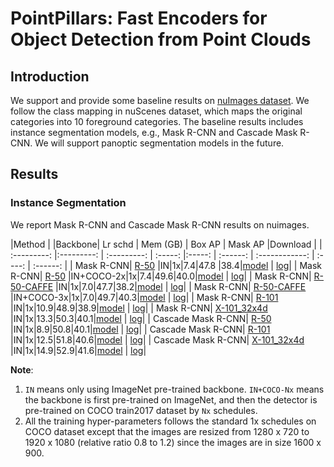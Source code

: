 # PointPillars: Fast Encoders for Object Detection from Point Clouds

## Introduction

We support and provide some baseline results on [nuImages dataset](https://www.nuscenes.org/nuimages).
We follow the class mapping in nuScenes dataset, which maps the original categories into 10 foreground categories.
The baseline results includes instance segmentation models, e.g., Mask R-CNN and Cascade Mask R-CNN.
We will support panoptic segmentation models in the future.


## Results

### Instance Segmentation

We report Mask R-CNN and Cascade Mask R-CNN results on nuimages.

|Method |  |Backbone| Lr schd | Mem (GB) | Box AP  | Mask AP  |Download |
| :---------: |:---------: | :---------: | :-----: |:-----: | :------: | :------------: | :----: | :------: |
| Mask R-CNN| [R-50](./mask_rcnn_r50_fpn_1x_nuim.py) |IN|1x|7.4|47.8 |38.4|[model](https://openmmlab.oss-accelerate.aliyuncs.com/mmdetection3d/v0.1.0_models/nuimages/mask_rcnn_r50_fpn_1x_nuim/mask_rcnn_r50_fpn_1x_nuim_20200906_114546-902bb808.pth) &#124; [log](https://openmmlab.oss-accelerate.aliyuncs.com/mmdetection3d/v0.1.0_models/nuimages/mask_rcnn_r50_fpn_1x_nuim/mask_rcnn_r50_fpn_1x_nuim_20200906_114546.log.json)|
| Mask R-CNN| [R-50](./mask_rcnn_r50_fpn_coco-2x_1x_nuim.py) |IN+COCO-2x|1x|7.4|49.6|40.0|[model](https://openmmlab.oss-accelerate.aliyuncs.com/mmdetection3d/v0.1.0_models/nuimages/mask_rcnn_r50_fpn_coco-2x_1x_nuim/mask_rcnn_r50_fpn_coco-2x_1x_nuim_20200905_234546-01b6b9ba.pth) &#124; [log](https://openmmlab.oss-accelerate.aliyuncs.com/mmdetection3d/v0.1.0_models/nuimages/mask_rcnn_r50_fpn_coco-2x_1x_nuim/mask_rcnn_r50_fpn_coco-2x_1x_nuim_20200905_234546.log.json)|
| Mask R-CNN| [R-50-CAFFE](./mask_rcnn_r50_caffe_fpn_1x_nuim.py) |IN|1x|7.0|47.7|38.2|[model](https://openmmlab.oss-accelerate.aliyuncs.com/mmdetection3d/v0.1.0_models/nuimages/mask_rcnn_r50_caffe_fpn_1x_nuim/mask_rcnn_r50_caffe_fpn_1x_nuim_20200906_120052-733905fa.pth) &#124; [log](https://openmmlab.oss-accelerate.aliyuncs.com/mmdetection3d/v0.1.0_models/nuimages/mask_rcnn_r50_caffe_fpn_1x_nuim/mask_rcnn_r50_caffe_fpn_1x_nuim_20200906_120052.log.json)|
| Mask R-CNN| [R-50-CAFFE](./mask_rcnn_r50_caffe_fpn_coco-3x_1x_nuim.py) |IN+COCO-3x|1x|7.0|49.7|40.3|[model](https://openmmlab.oss-accelerate.aliyuncs.com/mmdetection3d/v0.1.0_models/nuimages/mask_rcnn_r50_caffe_fpn_coco-3x_1x_nuim/mask_rcnn_r50_caffe_fpn_coco-3x_1x_nuim_20200906_134613-e6dc1931.pth) &#124; [log](https://openmmlab.oss-accelerate.aliyuncs.com/mmdetection3d/v0.1.0_models/nuimages/mask_rcnn_r50_caffe_fpn_coco-3x_1x_nuim/mask_rcnn_r50_caffe_fpn_coco-3x_1x_nuim_20200906_134613.log.json)|
| Mask R-CNN| [R-101](./mask_rcnn_r101_fpn_1x_nuim.py) |IN|1x|10.9|48.9|38.9|[model](https://openmmlab.oss-accelerate.aliyuncs.com/mmdetection3d/v0.1.0_models/nuimages/mask_rcnn_r101_fpn_1x_nuim/mask_rcnn_r101_fpn_1x_nuim_20200906_182752-823be521.pth) &#124; [log](https://openmmlab.oss-accelerate.aliyuncs.com/mmdetection3d/v0.1.0_models/nuimages/mask_rcnn_r101_fpn_1x_nuim/mask_rcnn_r101_fpn_1x_nuim_20200906_182752.log.json)|
| Mask R-CNN| [X-101_32x4d](./mask_rcnn_x101_32x4d_fpn_1x_nuim.py) |IN|1x|13.3|50.3|40.1|[model](https://openmmlab.oss-accelerate.aliyuncs.com/mmdetection3d/v0.1.0_models/nuimages/mask_rcnn_x101_32x4d_fpn_1x_nuim/mask_rcnn_x101_32x4d_fpn_1x_nuim_20200906_134611-bd241530.pth) &#124; [log](https://openmmlab.oss-accelerate.aliyuncs.com/mmdetection3d/v0.1.0_models/nuimages/mask_rcnn_x101_32x4d_fpn_1x_nuim/mask_rcnn_x101_32x4d_fpn_1x_nuim_20200906_134611.log.json)|
| Cascade Mask R-CNN| [R-50](./cascade_mask_rcnn_r50_fpn_1x_nuim.py) |IN|1x|8.9|50.8|40.1|[model](https://openmmlab.oss-accelerate.aliyuncs.com/mmdetection3d/v0.1.0_models/cascade_mask_rcnn_r50_fpn_1x_nuim/cascade_mask_rcnn_r50_fpn_1x_nuim_20200906_114546-22bf3085.pth) &#124; [log](https://openmmlab.oss-accelerate.aliyuncs.com/mmdetection3d/v0.1.0_models/cascade_mask_rcnn_r50_fpn_1x_nuim/cascade_mask_rcnn_r50_fpn_1x_nuim_20200906_114546.log.json)|
| Cascade Mask R-CNN| [R-101](./cascade_mask_rcnn_r101_fpn_1x_nuim.py) |IN|1x|12.5|51.8|40.6|[model](https://openmmlab.oss-accelerate.aliyuncs.com/mmdetection3d/v0.1.0_models/nuimages/cascade_mask_rcnn_r101_fpn_1x_nuim/cascade_mask_rcnn_r101_fpn_1x_nuim_20200906_134611-ee279b07.pth) &#124; [log](https://openmmlab.oss-accelerate.aliyuncs.com/mmdetection3d/v0.1.0_models/nuimages/cascade_mask_rcnn_r101_fpn_1x_nuim/cascade_mask_rcnn_r101_fpn_1x_nuim_20200906_134611.log.json)|
| Cascade Mask R-CNN| [X-101_32x4d](./cascade_mask_rcnn_x101_32x4d_fpn_1x_nuim.py) |IN|1x|14.9|52.9|41.6|[model](https://openmmlab.oss-accelerate.aliyuncs.com/mmdetection3d/v0.1.0_models/nuimages/cascade_mask_rcnn_x101_32x4d_fpn_1x_nuim/cascade_mask_rcnn_x101_32x4d_fpn_1x_nuim_20200906_134611-47db31b0.pth) &#124; [log](https://openmmlab.oss-accelerate.aliyuncs.com/mmdetection3d/v0.1.0_models/nuimages/cascade_mask_rcnn_x101_32x4d_fpn_1x_nuim/cascade_mask_rcnn_x101_32x4d_fpn_1x_nuim_20200906_134611.log.json)|

**Note**:
1. `IN` means only using ImageNet pre-trained backbone. `IN+COCO-Nx` means the backbone is first pre-trained on ImageNet, and then the detector is pre-trained on COCO train2017 dataset by `Nx` schedules.
2. All the training hyper-parameters follows the standard 1x schedules on COCO dataset except that the images are resized from
1280 x 720 to 1920 x 1080 (relative ratio 0.8 to 1.2) since the images are in size 1600 x 900.

